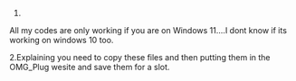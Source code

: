 1.
All my codes are only working if you are on Windows 11....I dont know if its working on windows 10 too.

2.Explaining 
you need to copy these files and then putting them in the OMG_Plug wesite and save them for a slot.
